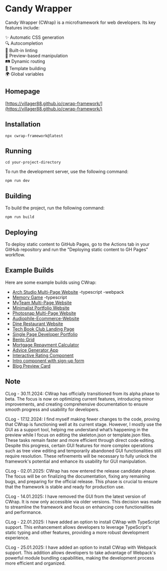 # Candy Wrapper

Candy Wrapper (CWrap) is a microframework for web developers. Its key features include:

✨ Automatic CSS generation  
🔍 Autocompletion  
🧹 Built-in linting  
👀 Preview-based manipulation  
🛤️ Dynamic routing  
🧩 Template building  
🌍 Global variables
## Homepage

[https://villager88.github.io/cwrap-framework/](https://villager88.github.io/cwrap-framework/)

## Installation

`npx cwrap-framework@latest`

## Running

`cd your-project-directory`

To run the development server, use the following command:

`npm run dev`

## Building

To build the project, run the following command:

`npm run build`

## Deploying

To deploy static content to GitHub Pages, go to the Actions tab in your GitHub repository and run the "Deploying static content to GH Pages" workflow.

## Example Builds

Here are some example builds using CWrap:

- [Arch Studio Multi-Page Website](https://villager88.github.io/cwrap-arch-studio-multi-page-website/) -typescript -webpack
- [Memory Game](https://villager88.github.io/cwrap-memory-game/) -typescript
- [MyTeam Multi-Page Website](https://villager88.github.io/cwrap-myteam-multi-page-website/)
- [Minimalist Portfolio Website](https://villager88.github.io/cwrap-minimalist-portfolio-website/)
- [Photosnap Multi-Page Website](https://villager88.github.io/cwrap-photosnap-multi-page-website/)
- [Audiophile-Ecommerce-Website](https://villager88.github.io/cwrap-audiophile-ecommerce-website/)
- [Dine Restaurant Website](https://villager88.github.io/cwrap-dine-restaurant-website/)
- [Tech Book Club Landing Page](https://villager88.github.io/cwrap-tech-book-club-landing-page/)
- [Single Page Developer Portfolio](https://villager88.github.io/cwrap-single-page-developer-portfolio/)
- [Bento Grid](https://villager88.github.io/cwrap-bento-grid/)
- [Mortgage Repayment Calculator](https://villager88.github.io/cwrap-mortgage-repayment-calculator/)
- [Advice Generator App](https://villager88.github.io/cwrap-advice-generator-app/)
- [Interactive Rating Component](https://villager88.github.io/cwrap-interactive-rating-component/)
- [Intro component with sign-up form](https://villager88.github.io/cwrap-intro-component-with-sign-up-form/)
- [Blog Preview Card](https://villager88.github.io/cwrap-blog-preview-card/)

## Note

CLog - 30.11.2024:
CWrap has officially transitioned from its alpha phase to beta. The focus is now on optimizing current features, introducing minor improvements, and creating comprehensive documentation to ensure smooth progress and usability for developers.

CLog - 17.12.2024:
I find myself making fewer changes to the code, proving that CWrap is functioning well at its current stage. However, I mostly use the GUI as a support tool, helping me understand what’s happening in the preview while I focus on editing the skeleton.json or template.json files. These tasks remain faster and more efficient through direct code editing.
Despite this progress, certain GUI features for more complex operations such as tree view editing and temporarily abandoned GUI functionalities  still require resolution. These refinements will be necessary to fully unlock the framework's potential and enhance its usability for GUI manipulation.

CLog - 02.01.2025:
CWrap has now entered the release candidate phase. The focus will be on finalizing the documentation, fixing any remaining bugs, and preparing for the official release. This phase is crucial to ensure that the framework is stable and ready for production use.

CLog - 14.01.2025:
I have removed the GUI from the latest version of CWrap. It is now only accessible via older versions. This decision was made to streamline the framework and focus on enhancing core functionalities and performance.

CLog - 22.01.2025:
I have added an option to install CWrap with TypeScript support. This enhancement allows developers to leverage TypeScript's static typing and other features, providing a more robust development experience.

CLog - 25.01.2025:
I have added an option to install CWrap with Webpack support. This addition allows developers to take advantage of Webpack's powerful module bundling capabilities, making the development process more efficient and organized.
